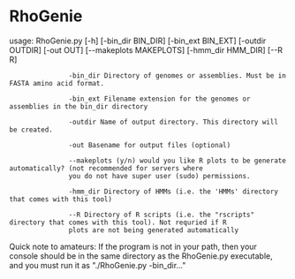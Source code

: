 # RhoGenie

usage: RhoGenie.py [-h] [-bin_dir BIN_DIR] [-bin_ext BIN_EXT] [-outdir OUTDIR]
                   [-out OUT] [--makeplots MAKEPLOTS] [-hmm_dir HMM_DIR] [--R R]
                   
                   -bin_dir Directory of genomes or assemblies. Must be in FASTA amino acid format.
                   
                   -bin_ext Filename extension for the genomes or assemblies in the bin_dir directory
                   
                   -outdir Name of output directory. This directory will be created.
                   
                   -out Basename for output files (optional)
                   
                   --makeplots (y/n) would you like R plots to be generate automatically? (not recommended for servers where 
                   you do not have super user (sudo) permissions.
                   
                   -hmm_dir Directory of HMMs (i.e. the 'HMMs' directory that comes with this tool)
                   
                   --R Directory of R scripts (i.e. the "rscripts" directory that comes with this tool). Not requried if R       
                   plots are not being generated automatically
                   

Quick note to amateurs: If the program is not in your path, then your console should be in the same directory as the RhoGenie.py executable, and you must run it as "./RhoGenie.py -bin_dir..."
